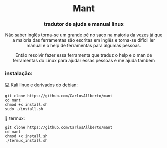 <h1 align=center>Mant</h1>
<div align=center>
<h3>tradutor de ajuda e manual linux</h3>

Não saber inglês torna-se um grande pé no saco na maioria da vezes já que a maioria das ferramentas são escritas em inglês e torna-se difícil ler manual e o help de ferramentas para algumas pessoas.

Então resolvir fazer essa ferramenta que traduz o help e o man de ferramentas do Linux para ajudar essas pessoas e me ajuda também

</div>

### instalação:
💻 Kali linux e derivados do debian:

```
git clone https://github.com/CarlosAllberto/mant
cd mant
chmod +x install.sh
sudo ./install.sh
```

📱 termux:

```
git clone https://github.com/CarlosAllberto/mant
cd mant
chmod +x install.sh
./termux_install.sh
```
